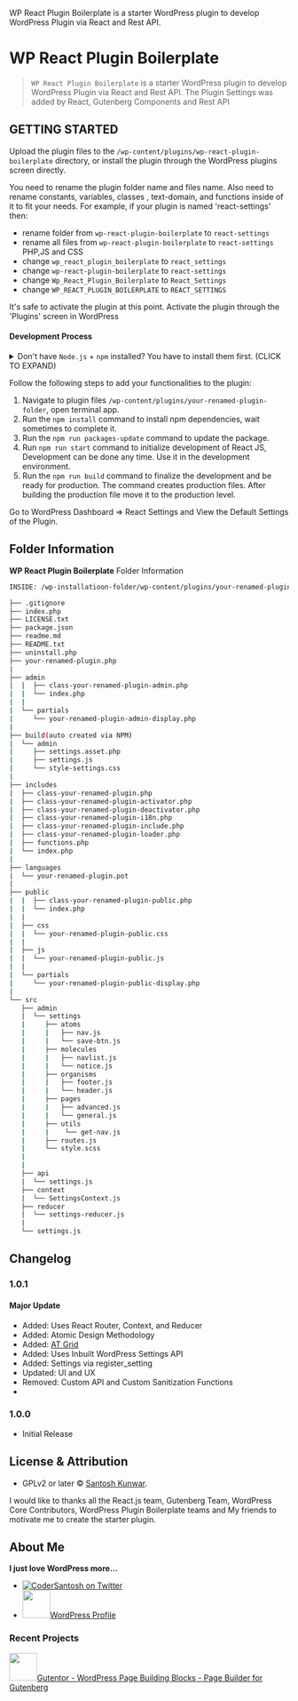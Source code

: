 WP React Plugin Boilerplate is a starter WordPress plugin to develop WordPress Plugin via React and Rest API.

# WP React Plugin Boilerplate

>`WP React Plugin Boilerplate` is a starter WordPress plugin to develop WordPress Plugin via React and Rest API. The Plugin Settings was added by React, Gutenberg Components and Rest API

## GETTING STARTED

Upload the plugin files to the `/wp-content/plugins/wp-react-plugin-boilerplate` directory, or install the plugin through the WordPress plugins screen directly.

You need to rename the plugin folder name and files name. Also need to rename constants, variables, classes , text-domain, and functions inside of it to fit your needs. For example, if your plugin is named 'react-settings' then:

* rename folder from `wp-react-plugin-boilerplate` to `react-settings`
* rename all files from `wp-react-plugin-boilerplate` to `react-settings` PHP,JS and CSS
* change `wp_react_plugin_boilerplate` to `react_settings`
* change `wp-react-plugin-boilerplate` to `react-settings`
* change `Wp_React_Plugin_Boilerplate` to `React_Settings`
* change `WP_REACT_PLUGIN_BOILERPLATE` to `REACT_SETTINGS`

It's safe to activate the plugin at this point. Activate the plugin through the 'Plugins' screen in WordPress

#### Development Process

<details>
 <summary> Don't have <code>Node.js</code> + <code>npm</code> installed? You have to install them first. (CLICK TO EXPAND)</summary>

Go to the Node's site [download + install](https://nodejs.org/en/download/) Node on your system. This will install both `Node.js` and `npm`, i.e., node package manager — the command line interface of Node.js.

You can verify the install by opening your terminal app and typing...

```sh
node -v
# Results into 7.19.1 — or installed version.

npm -v
# Results into v14.15.1 — or installed version.
```
</details>

Follow the following steps to add your functionalities to the plugin:

1. Navigate to plugin files `/wp-content/plugins/your-renamed-plugin-folder`, open terminal app.
2. Run the `npm install` command to install npm dependencies, wait sometimes to complete it.
3. Run the `npm run packages-update` command to update the package.
4. Run `npm run start` command to initialize development of React JS, Development can be done any time. Use it in the development environment.
5. Run the `npm run build` command to finalize the development and be ready for production. The command creates production files. After building the production file move it to the production level.

Go to WordPress Dashboard => React Settings and View the Default Settings of the Plugin.

## Folder Information

<strong>WP React Plugin Boilerplate</strong> Folder Information

```sh
INSIDE: /wp-installatioon-folder/wp-content/plugins/your-renamed-plugin-folder

├── .gitignore
├── index.php
├── LICENSE.txt
├── package.json
├── readme.md
├── README.txt
├── uninstall.php
├── your-renamed-plugin.php
|
├── admin
|  |  ├── class-your-renamed-plugin-admin.php
|  |  └── index.php
|  |
|  └── partials
|     └── your-renamed-plugin-admin-display.php
|
├── build(auto created via NPM)
|  └── admin
|     ├── settings.asset.php
|     ├── settings.js
|     └── style-settings.css
|
├── includes
|  ├── class-your-renamed-plugin.php
|  ├── class-your-renamed-plugin-activator.php
|  ├── class-your-renamed-plugin-deactivator.php
|  ├── class-your-renamed-plugin-i18n.php
|  ├── class-your-renamed-plugin-include.php
|  ├── class-your-renamed-plugin-loader.php
|  ├── functions.php
|  └── index.php
|
├── languages
|  └── your-renamed-plugin.pot
|
├── public
|  |  ├── class-your-renamed-plugin-public.php
|  |  └── index.php
|  |
|  ├── css
|  |  └── your-renamed-plugin-public.css
|  |
|  ├── js
|  |  └── your-renamed-plugin-public.js
|  |
|  └── partials
|     └── your-renamed-plugin-public-display.php
|
└── src
   ├── admin
   |  └── settings
   |     ├── atoms
   |     |   ├── nav.js
   |     |   └── save-btn.js
   |     ├── molecules
   |     |   ├── navlist.js
   |     |   └── notice.js
   |     ├── organisms
   |     |   ├── footer.js
   |     |   └── header.js
   |     ├── pages
   |     |   ├── advanced.js
   |     |   └── general.js
   |     ├── utils
   |     |    └── get-nav.js
   |     ├── routes.js
   |     └── style.scss
   |  
   |
   ├── api
   |  └── settings.js
   ├── context
   |  └── SettingsContext.js
   ├── reducer
   |  └── settings-reducer.js
   |
   └── settings.js
```

## Changelog

### 1.0.1
#### Major Update
* Added: Uses React Router, Context, and Reducer
* Added: Atomic Design Methodology
* Added: [AT Grid](https://github.com/codersantosh/at-grid)
* Added: Uses Inbuilt WordPress Settings API
* Added: Settings via register_setting
* Updated: UI and UX
* Removed: Custom API and Custom Sanitization Functions
* 
### 1.0.0
* Initial Release

## License & Attribution
- GPLv2 or later © [Santosh Kunwar](https://twitter.com/codersantosh).

I would like to thanks all the React.js team, Gutenberg Team, WordPress Core Contributors, WordPress Plugin Boilerplate teams and My friends to motivate me to create the starter plugin.


## About Me
<strong>I just love WordPress more…</strong>

- [![CoderSantosh on Twitter](https://img.shields.io/twitter/follow/codersantosh.svg)](https://twitter.com/codersantosh/)
- <a href="https://profiles.wordpress.org/codersantosh/" target="_blank"><img src="https://s.w.org/style/images/about/WordPress-logotype-wmark.png" width="50" height="50" />WordPress Profile</a>

### Recent Projects
<a href="https://wordpress.org/plugins/gutentor/" target="_blank"><img src="https://ps.w.org/gutentor/assets/icon.svg" width="50" height="50" />Gutentor - WordPress Page Building Blocks - Page Builder for Gutenberg</a>
